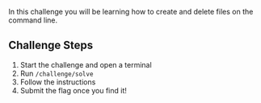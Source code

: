 In this challenge you will be learning how to create and delete files on the command line.

## Challenge Steps
1. Start the challenge and open a terminal
2. Run `/challenge/solve`
3. Follow the instructions
4. Submit the flag once you find it!
